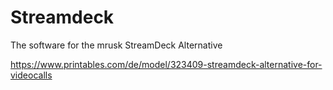 # Streamdeck
The software for the mrusk StreamDeck Alternative

https://www.printables.com/de/model/323409-streamdeck-alternative-for-videocalls
